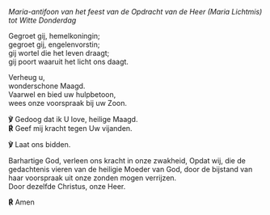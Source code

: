 *Maria-antifoon van het feest van de Opdracht van de Heer (Maria
Lichtmis) tot Witte Donderdag*

Gegroet gij, hemelkoningin;  
gegroet gij, engelenvorstin;  
gij wortel die het leven draagt;  
gij poort waaruit het licht ons daagt.

Verheug u,  
wonderschone Maagd.  
Vaarwel en bied uw hulpbetoon,  
wees onze voorspraak bij uw Zoon.

**℣** Gedoog dat ik U love, heilige Maagd.  
**℟** Geef mij kracht tegen Uw vijanden.

**℣** Laat ons bidden.  

Barhartige God, verleen ons kracht in onze zwakheid, Opdat wij, die de gedachtenis vieren van de heiligie Moeder van God, door de bijstand van haar voorspraak uit onze zonden mogen verrijzen.  
Door dezelfde Christus, onze Heer.

**℟** Amen
